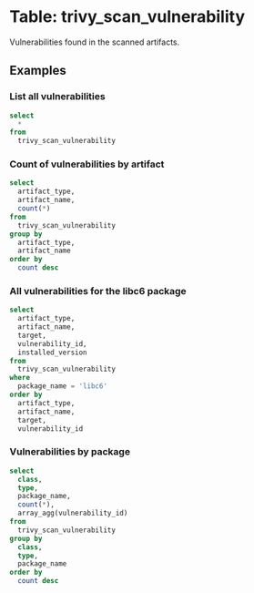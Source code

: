 # Table: trivy_scan_vulnerability

Vulnerabilities found in the scanned artifacts.

## Examples

### List all vulnerabilities

```sql
select
  *
from
  trivy_scan_vulnerability
```

### Count of vulnerabilities by artifact

```sql
select
  artifact_type,
  artifact_name,
  count(*)
from
  trivy_scan_vulnerability
group by
  artifact_type,
  artifact_name
order by
  count desc
```

### All vulnerabilities for the libc6 package

```sql
select
  artifact_type,
  artifact_name,
  target,
  vulnerability_id,
  installed_version
from
  trivy_scan_vulnerability
where
  package_name = 'libc6'
order by
  artifact_type,
  artifact_name,
  target,
  vulnerability_id
```

### Vulnerabilities by package

```sql
select
  class,
  type,
  package_name,
  count(*),
  array_agg(vulnerability_id)
from
  trivy_scan_vulnerability
group by
  class,
  type,
  package_name
order by
  count desc
```
